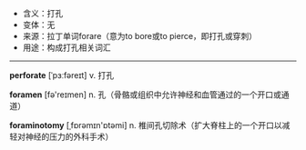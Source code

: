 - <span class="definition">含义：打孔</span>
- <span class="definition">变体：无</span>
- <span class="definition">来源：拉丁单词forare（意为to bore或to pierce，即打孔或穿刺）</span>
- <span class="definition">用途：构成打孔相关词汇</span>

---

<span class="vocabulary">**perforate**</span> [ˈpɜːfəreɪt] v. 打孔

<span class="vocabulary">**foramen**</span> [fə'reɪmen] n. 孔（骨骼或组织中允许神经和血管通过的一个开口或通道）

<span class="vocabulary">**foraminotomy**</span> [ˌfɒrәmɪn'ɒtәmi] n. 椎间孔切除术（扩大脊柱上的一个开口以减轻对神经的压力的外科手术）

